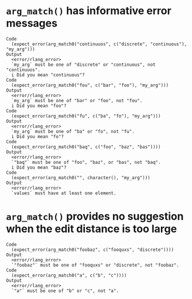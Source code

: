 # `arg_match()` has informative error messages

    Code
      (expect_error(arg_match0("continuuos", c("discrete", "continuous"), "my_arg")))
    Output
      <error/rlang_error>
      `my_arg` must be one of "discrete" or "continuous", not "continuuos".
      i Did you mean "continuous"?
    Code
      (expect_error(arg_match0("fou", c("bar", "foo"), "my_arg")))
    Output
      <error/rlang_error>
      `my_arg` must be one of "bar" or "foo", not "fou".
      i Did you mean "foo"?
    Code
      (expect_error(arg_match0("fu", c("ba", "fo"), "my_arg")))
    Output
      <error/rlang_error>
      `my_arg` must be one of "ba" or "fo", not "fu".
      i Did you mean "fo"?
    Code
      (expect_error(arg_match0("baq", c("foo", "baz", "bas"))))
    Output
      <error/rlang_error>
      `"baq"` must be one of "foo", "baz", or "bas", not "baq".
      i Did you mean "baz"?
    Code
      (expect_error(arg_match0("", character(), "my_arg")))
    Output
      <error/rlang_error>
      `values` must have at least one element.

# `arg_match()` provides no suggestion when the edit distance is too large

    Code
      (expect_error(arg_match0("foobaz", c("fooquxs", "discrete"))))
    Output
      <error/rlang_error>
      `"foobaz"` must be one of "fooquxs" or "discrete", not "foobaz".
    Code
      (expect_error(arg_match0("a", c("b", "c"))))
    Output
      <error/rlang_error>
      `"a"` must be one of "b" or "c", not "a".

